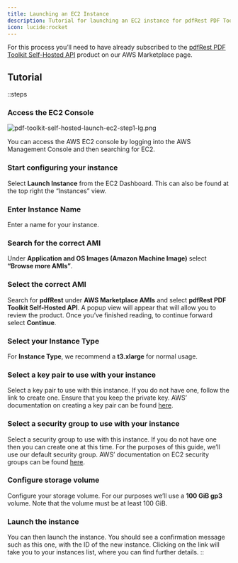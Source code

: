 ```yaml
---
title: Launching an EC2 Instance
description: Tutorial for launching an EC2 instance for pdfRest PDF Toolkit Self-Hosted API
icon: lucide:rocket
---
```


For this process you’ll need to have already subscribed to the [pdfRest PDF Toolkit Self-Hosted API](https://aws.amazon.com/marketplace/pp/prodview-lvleu34bj4cn6) product on our AWS Marketplace page.

## Tutorial

::steps
### Access the EC2 Console

![pdf-toolkit-self-hosted-launch-ec2-step1-lg.png](/pdf-toolkit-instructions/launching-an-ec2-instance/pdf-toolkit-self-hosted-launch-ec2-step1-lg.png)

You can access the AWS EC2 console by logging into the AWS Management Console and then searching for EC2.

### Start configuring your instance

Select **Launch Instance** from the EC2 Dashboard. This can also be found at the top right the “Instances” view.

### Enter Instance Name

Enter a name for your instance.

### Search for the correct AMI

Under **Application and OS Images (Amazon Machine Image)** select **“Browse more AMIs”**.

### Select the correct AMI

Search for **pdfRest** under **AWS Marketplace AMIs** and select **pdfRest PDF Toolkit Self-Hosted API**. A popup view will appear that will allow you to review the product. Once you’ve finished reading, to continue forward select **Continue**.

### Select your Instance Type

For **Instance Type**, we recommend a **t3.xlarge** for normal usage.

### Select a key pair to use with your instance

Select a key pair to use with this instance. If you do not have one, follow the link to create one. Ensure that you keep the private key. AWS’ documentation on creating a key pair can be found [here](https://docs.aws.amazon.com/servicecatalog/latest/adminguide/getstarted-keypair.html).

### **Select a security group to use with your instance**

Select a security group to use with this instance. If you do not have one then you can create one at this time. For the purposes of this guide, we’ll use our default security group. AWS’ documentation on EC2 security groups can be found [here](https://docs.aws.amazon.com/AWSEC2/latest/UserGuide/ec2-security-groups.html).

### Configure storage volume

Configure your storage volume. For our purposes we’ll use a **100 GiB gp3** volume. Note that the volume must be at least 100 GiB.

### Launch the instance

You can then launch the instance. You should see a confirmation message such as this one, with the ID of the new instance. Clicking on the link will take you to your instances list, where you can find further details.
::
